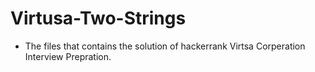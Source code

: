 # Virtusa-Two-Strings
- The files that contains the solution of hackerrank Virtsa Corperation Interview Prepration.
